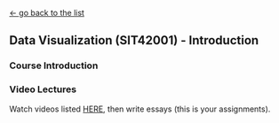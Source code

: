 [← go back to the list](README.md)

## Data Visualization (SIT42001) - Introduction

### Course Introduction

### Video Lectures
Watch videos listed [HERE](DV_Videos.md), then write essays (this is your assignments).